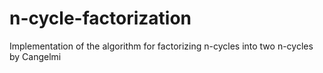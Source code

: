 # n-cycle-factorization
Implementation of the algorithm for factorizing n-cycles into two n-cycles by Cangelmi
